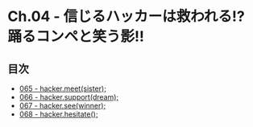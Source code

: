 # Ch.04 - 信じるハッカーは救われる!? 踊るコンペと笑う影!!



## 目次

* [065 - hacker.meet(sister);](065.txt)
* [066 - hacker.support(dream);](066.txt)
* [067 - hacker.see(winner);](067.txt)
* [068 - hacker.hesitate();](068.txt)
